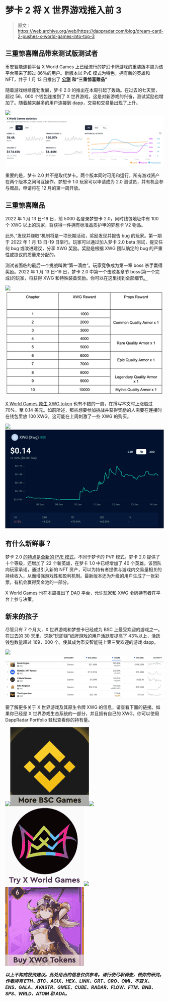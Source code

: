 # 梦卡 2 将 X 世界游戏推入前 3

> 原文：<https://web.archive.org/web/https://dappradar.com/blog/dream-card-2-pushes-x-world-games-into-top-3>

## 三重惊喜赠品带来测试版测试者

币安智能连锁平台 X World Games 上已经流行的梦幻卡牌游戏的重装版本周为该平台带来了超过 86%的用户。新版本以 PvE 模式为特色，拥有新的英雄和 NFT，并于 1 月 13 日推出了 [**公测**](https://web.archive.org/web/20221206114219/http://bit.ly/3zTVWba) **和“三重惊喜赠品”**

随着游戏继续蓬勃发展，梦卡 2.0 的推出在本周引起了轰动。在过去的七天里，超过 56，000 个钱包连接到了 X 世界游戏，这是对新游戏的兴奋，测试奖励也增加了。随着越来越多的用户连接到 dapp，交易和交易量出现了上升。

[](https://web.archive.org/web/20221206114219/https://dappradar.com/binance-smart-chain/games/x-world-games)[![](img/69fffe0ac8b089bf418c16589b691dca.png)<picture>![](img/adcb6fcf92214728917dec5066447aad.png)</picture>](https://web.archive.org/web/20221206114219/https://dappradar.com/binance-smart-chain/games/x-world-games)

重要的是，梦卡 2.0 并不是取代梦卡。两个版本同时可用和运行，所有游戏资产在两个版本之间可互操作。梦想卡 1.0 玩家可以申请成为 2.0 测试员，并有机会参与赠品，申请将在 12 月的第一周开放。

## 三重惊喜赠品

2022 年 1 月 13 日-19 日，前 5000 名登录梦想卡 2.0，同时钱包地址中有 100 个 XWG 以上的玩家，将获得一件拥有标准品质护甲的梦想卡 V2 物品。

此外,“发现并赚取”机制将是一项长期活动，奖励发现并报告 bug 的玩家。第一期于 2022 年 1 月 13 日-19 日举行。玩家可以通过加入梦卡 2.0 beta 测试，提交任何 bug 或改进建议，分享 XWG 奖励。奖励是根据 XWG 团队确定的 bug 的严重性或提议的质量来分配的。

测试者面临的最后一个挑战叫做“第一滴血”。玩家竞争成为第一章 boss 杀手赢得奖励。2022 年 1 月 13 日-19 日，梦卡 2.0 中第一个击败各章节 boss(第一个完成)的玩家，将获得 XWG 和特殊装备奖励。你可以在这里找到全部细节[。](https://web.archive.org/web/20221206114219/https://docs.google.com/document/d/1U6Lrn7NT5XXcYmbFL28bxO0kH22I62awinJ0qc8kdow/edit)

![](img/031f5e30fba088f3e6e8b38ccba003d8.png)![X World Games](img/910a90ac8bad019ba90051b6b52da2df.png)

[X World Games 原生 XWG token](https://web.archive.org/web/20221206114219/https://dappradar.com/binance-smart-chain/games/x-world-games) 也有不错的一周，在撰写本文时上涨超过 70%，至 0.14 美元。如前所述，那些想要参加挑战并获得奖励的人需要在连接时在钱包里放 100 XWG。这可能在上周刺激了一些 XWG 的购买。

![](img/55631788c4dd5a008c278e1d67ba5fb3.png)![X World Games](img/24be36fe0ebe384221bc95d5b38d5ed2.png)

## 有什么新鲜事？

梦卡 2.0 [的特点是全新的 PVE 模式](https://web.archive.org/web/20221206114219/https://twitter.com/xwg_games/status/1481780795517906946)，不同于梦卡的 PVP 模式。梦卡 2.0 提供了十个等级，还增加了 22 个新英雄，在梦卡 1.0 中已经增加了 40 个英雄。该团队向玩家承诺，通过引入新的 NFT 资产，可以为持有者提供与游戏内交易量相关的持续收入，从而增强游戏性和盈利机制。最新版本还为升级的用户生成了一张彩票，有机会赢得奖金池的一部分。

X World Games 也在本周[推出了 DAO 平台](https://web.archive.org/web/20221206114219/https://community.xwg.games/)，允许玩家和 XWG 令牌持有者在平台上参与决策。

## 新来的孩子

尽管只有 7 个月大，X 世界游戏和梦想卡已经成为 BSC 上最受欢迎的游戏之一。在过去的 30 天里，这款“玩即赚”纸牌游戏的用户活跃度提高了 43%以上，活跃钱包数量超过 169，000 个。使其成为币安智能链上第三受欢迎的游戏 dapp。

![](img/a6544e16ba958e043ac26490f943250b.png)![X World Games](img/cbda9393f9d7be88b39fcb39330d6ba7.png)

要了解更多关于 X 世界游戏及其原生令牌 XWG 的信息，请查看下面的链接。如果你已经是 X 世界游戏生态系统的一部分，并且拥有自己的 XWG，你可以使用 DappRadar Portfolio 轻松查看你的持有量。

[](https://web.archive.org/web/20221206114219/https://dappradar.com/rankings/protocol/binance-smart-chain/category/games)[![](img/87befc4a1e42119d30e207f259589417.png)<picture>![](img/de3bfff0e5b788b8b632ed4954c3a97d.png)</picture>](https://web.archive.org/web/20221206114219/https://dappradar.com/rankings/protocol/binance-smart-chain/category/games)[](https://web.archive.org/web/20221206114219/https://dappradar.com/binance-smart-chain/games/x-world-games)[![](img/87befc4a1e42119d30e207f259589417.png)<picture>![](img/dc1567760ca49516ded3d39f6782f209.png)</picture>](https://web.archive.org/web/20221206114219/https://dappradar.com/binance-smart-chain/games/x-world-games)[](https://web.archive.org/web/20221206114219/https://dappradar.com/hub/swap/bsc/BNB/XWG?to=0x6b23c89196deb721e6fd9726e6c76e4810a464bc)[![](img/87befc4a1e42119d30e207f259589417.png)<picture>![](img/827da3be41718be9913f940e52ff27a2.png)</picture>](https://web.archive.org/web/20221206114219/https://dappradar.com/hub/swap/bsc/BNB/XWG?to=0x6b23c89196deb721e6fd9726e6c76e4810a464bc)

***以上不构成投资建议。此处给出的信息仅供参考。请行使尽职调查，做你的研究。作者持有 ETH、BTC、AGIX、HEX、LINK、GRT、CRO、OMI、不变 X、ENS、GALA、AVASTR、GMEE、CUBE、RADAR、FLOW、FTM、BNB、SPS、WRLD、ATOM 和 ADA。***